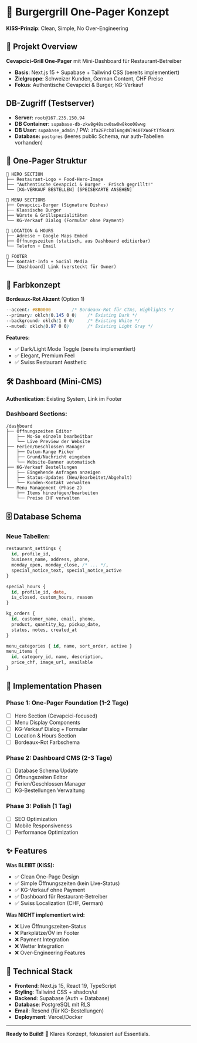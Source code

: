 # 🍔 Burgergrill One-Pager Konzept

**KISS-Prinzip**: Clean, Simple, No Over-Engineering

## 🎯 Projekt Overview

**Cevapcici-Grill One-Pager** mit Mini-Dashboard für Restaurant-Betreiber
- **Basis**: Next.js 15 + Supabase + Tailwind CSS (bereits implementiert)
- **Zielgruppe**: Schweizer Kunden, German Content, CHF Preise
- **Fokus**: Authentische Cevapcici & Burger, KG-Verkauf

## DB-Zugriff (Testserver)
- **Server:** `root@167.235.150.94`
- **DB Container:** `supabase-db-zkw8g48scw0sw0w8koo08wwg`
- **DB User:** `supabase_admin` / PW: `3fa2EPcbDl6mg4Wl940TXWoFtTfRo8rX`
- **Database:** `postgres` (leeres public Schema, nur auth-Tabellen vorhanden)


## 📱 One-Pager Struktur

```
🍔 HERO SECTION
├── Restaurant-Logo + Food-Hero-Image
├── "Authentische Cevapcici & Burger - Frisch gegrillt!"
└── [KG-VERKAUF BESTELLEN] [SPEISEKARTE ANSEHEN]

🥩 MENU SECTIONS  
├── Cevapcici-Burger (Signature Dishes)
├── Klassische Burger
├── Würste & Grillspezialitäten  
└── KG-Verkauf Dialog (Formular ohne Payment)

📍 LOCATION & HOURS
├── Adresse + Google Maps Embed
├── Öffnungszeiten (statisch, aus Dashboard editierbar)
└── Telefon + Email

👥 FOOTER
├── Kontakt-Info + Social Media
└── [Dashboard] Link (versteckt für Owner)
```

## 🎨 Farbkonzept

**Bordeaux-Rot Akzent** (Option 1)
```css
--accent: #8B0000        /* Bordeaux-Rot für CTAs, Highlights */
--primary: oklch(0.145 0 0)    /* Existing Dark */  
--background: oklch(1 0 0)     /* Existing White */
--muted: oklch(0.97 0 0)       /* Existing Light Gray */
```

**Features:**
- ✅ Dark/Light Mode Toggle (bereits implementiert)
- ✅ Elegant, Premium Feel
- ✅ Swiss Restaurant Aesthetic

## 🛠️ Dashboard (Mini-CMS)

**Authentication**: Existing System, Link im Footer

### Dashboard Sections:
```
/dashboard
├── Öffnungszeiten Editor
│   ├── Mo-So einzeln bearbeitbar
│   └── Live Preview der Website
├── Ferien/Geschlossen Manager
│   ├── Datum-Range Picker  
│   ├── Grund/Nachricht eingeben
│   └── Website-Banner automatisch
├── KG-Verkauf Bestellungen
│   ├── Eingehende Anfragen anzeigen
│   ├── Status-Updates (Neu/Bearbeitet/Abgeholt)
│   └── Kunden-Kontakt verwalten
└── Menu Management (Phase 2)
    ├── Items hinzufügen/bearbeiten
    └── Preise CHF verwalten
```

## 🗄️ Database Schema

### Neue Tabellen:
```sql
restaurant_settings {
  id, profile_id,
  business_name, address, phone,
  monday_open, monday_close, /* ... */,
  special_notice_text, special_notice_active
}

special_hours {
  id, profile_id, date,
  is_closed, custom_hours, reason
}

kg_orders {
  id, customer_name, email, phone,
  product, quantity_kg, pickup_date,
  status, notes, created_at
}

menu_categories { id, name, sort_order, active }
menu_items { 
  id, category_id, name, description,
  price_chf, image_url, available
}
```

## 🚀 Implementation Phasen

### Phase 1: One-Pager Foundation (1-2 Tage)
- [ ] Hero Section (Cevapcici-focused)
- [ ] Menu Display Components
- [ ] KG-Verkauf Dialog + Formular
- [ ] Location & Hours Section
- [ ] Bordeaux-Rot Farbschema

### Phase 2: Dashboard CMS (2-3 Tage)  
- [ ] Database Schema Update
- [ ] Öffnungszeiten Editor
- [ ] Ferien/Geschlossen Manager
- [ ] KG-Bestellungen Verwaltung

### Phase 3: Polish (1 Tag)
- [ ] SEO Optimization
- [ ] Mobile Responsiveness
- [ ] Performance Optimization

## ✨ Features

**Was BLEIBT (KISS):**
- ✅ Clean One-Page Design
- ✅ Simple Öffnungszeiten (kein Live-Status)
- ✅ KG-Verkauf ohne Payment
- ✅ Dashboard für Restaurant-Betreiber
- ✅ Swiss Localization (CHF, German)

**Was NICHT implementiert wird:**
- ❌ Live Öffnungszeiten-Status
- ❌ Parkplätze/ÖV im Footer
- ❌ Payment Integration
- ❌ Wetter Integration
- ❌ Over-Engineering Features

## 🔧 Technical Stack

- **Frontend**: Next.js 15, React 19, TypeScript
- **Styling**: Tailwind CSS + shadcn/ui
- **Backend**: Supabase (Auth + Database)
- **Database**: PostgreSQL mit RLS
- **Email**: Resend (für KG-Bestellungen)
- **Deployment**: Vercel/Docker

---

**Ready to Build!** 🚀 Klares Konzept, fokussiert auf Essentials.